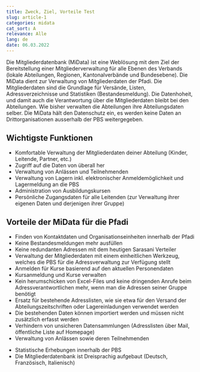 ```yaml
---
title: Zweck, Ziel, Vorteile Test
slug: article-1
categories: midata
cat_sort: A
relevance: Alle
lang: de
date: 06.03.2022
---
```


Die Mitgliederdatenbank (MiData) ist eine Weblösung mit dem Ziel der Bereitstellung einer Mitgliederverwaltung für alle Ebenen des Verbands (lokale Abteilungen, Regionen, Kantonalverbände und Bundesebene). Die MiData dient zur Verwaltung von Mitgliederdaten der Pfadi. Die Mitgliederdaten sind die Grundlage für Versände, Listen, Adressverzeichnisse und Statistiken (Bestandesmeldung). Die Datenhoheit, und damit auch die Verantwortung über die Mitgliederdaten bleibt bei den Abteilungen. Wie bisher verwalten die Abteilungen ihre Abteilungsdaten selber. Die MiData hält den Datenschutz ein, es werden keine Daten an Drittorganisationen ausserhalb der PBS weitergegeben.

## Wichtigste Funktionen

* Komfortable Verwaltung der Mitgliederdaten deiner Abteilung (Kinder, Leitende, Partner, etc.)
*	Zugriff auf die Daten von überall her
*	Verwaltung von Anlässen und Teilnehmenden
*	Verwaltung von Lagern inkl. elektronischer Anmeldemöglichkeit und Lagermeldung an die PBS
*	Administration von Ausbildungskursen
*	Persönliche Zugangsdaten für alle Leitenden (zur Verwaltung ihrer eigenen Daten und derjenigen ihrer Gruppe)

## Vorteile der MiData für die Pfadi

* Finden von Kontaktdaten und Organisationseinheiten innerhalb der Pfadi 
* Keine Bestandesmeldungen mehr ausfüllen 
*	Keine redundanten Adressen mit dem heutigen Sarasani Verteiler 
*	Verwaltung der Mitgliederdaten mit einem einheitlichen Werkzeug, welches die PBS für die Adressverwaltung zur Verfügung stellt 
*	Anmelden für Kurse basierend auf den aktuellen Personendaten 
*	Kursanmeldung und Kurse verwalten 
*	Kein herumschicken von Excel-Files und keine dringenden Anrufe beim Adressverantwortlichen mehr, wenn man die Adressen seiner Gruppe benötigt 
*	Ersatz für bestehende Adresslisten, wie sie etwa für den Versand der Abteilungszeitschriften oder Lagereinladungen verwendet werden 
*	Die bestehenden Daten können importiert werden und müssen nicht zusätzlich erfasst werden 
*	Verhindern von unsicheren Datensammlungen (Adresslisten über Mail, öffentliche Liste auf Homepage) 
*	Verwaltung von Anlässen sowie deren Teilnehmenden 
-	Statistische Erhebungen innerhalb der PBS 
-	Die Mitgliederdatenbank ist Dreisprachig aufgebaut (Deutsch, Französisch, Italienisch)
